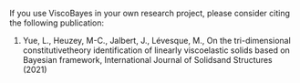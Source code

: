 If you use ViscoBayes in your own research project, please consider citing the following publication:

1. Yue, L., Heuzey, M-C., Jalbert, J., Lévesque, M., On the tri-dimensional constitutivetheory identification of linearly viscoelastic solids based on Bayesian framework, International Journal of Solidsand Structures (2021)
